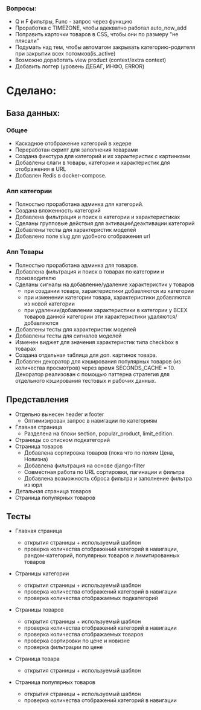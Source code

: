 ### Вопросы:
* Q и F фильтры, Func - запрос через функцию
* Проработка с TIMEZONE, чтобы адекватно работал  auto_now_add
* Поправить карточки товаров в CSS, чтобы они по размеру "не плясали"
* Подумать над тем, чтобы автоматом закрывать категорию-родителя при закрытии всех потомков(is_active)
* Возможно доработать view product (context/extra context)
* Добавить логгер (уровень ДЕБАГ, ИНФО, ERROR)

# Сделано:

## База данных:

### Общее
* Каскадное отображение категорий в хедере
* Переработан скрипт для заполнения товарами
* Создана фикстура для категорий и их характеристик с картинками
* Добавлены слаги в товары, категории и характеристик для отображения в URL
* Добавлен Redis в docker-compose.
    
### Апп категории
* Полностью проработана админка для категорий.
* Создана вложенность категорий
* Добавлена фильтрация и поиск в категории и характеристиках
* Сделаны групповые действия для активации\деактивации категорий
* Добавлены тесты для характеристик моделей
* Добавлено поле slug для удобного отображения url

### Апп Товары
* Полностью проработана админка для товаров.
* Добавлена фильтрация и поиск в товарах по категории и производителю
* Сделаны сигналы на добавление/удаление характеристик у товаров
  - при создании товара, характеристики добавляются из категории
  - при изменении категории товара, характеристики добавляются из новой категории
  - при удалении/добавлении характеристики в категории 
  у ВСЕХ товаров данной категории эти характеристики удаляются/добавляются
* Добавлены тесты для характеристик моделей
* Добавлены тесты для сигналов моделей
* Изменен виджет для значения характеристик типа checkbox в товарах
* Создана отдельная таблица для доп. картинок товара.
* Добавлен декоратор для кэширования популярных товаров (из количества просмотров) 
через время SECONDS_CACHE = 10. Декоратор реализован с помощью паттерна стратегия 
для отдельного кэширования тестовых и рабочих данных. 

## Представления
* Отдельно вынесен header и footer
  + Оптимизирован запрос в навигации по категориям
* Главная страница
  + Разделена на блоки section, popular_product, limit_edition.
* Страницы со списком подкатегорий
* Страница товаров
  + Добавлена сортировка товаров (пока что по полям Цена, Новизна)
  + Добавлена фильтрация на основе django-filter
  + Совместная работа по URL сортировки, пагинации и фильтра
  + Добавлена возможность сброса фильтра и заполнение фильтра из юрл
* Детальная страница товаров
* Страница популярных товаров

## Тесты
* Главная страница
  + открытия страницы + используемый шаблон
  + проверка количества отображений категорий в навигации, рандом-категорий, 
  популярных товаров и лимитированных товаров
  
* Страницы категории
  + открытия страницы + используемый шаблон
  + проверка количества отображений категорий в навигации
  + проверка количества отображаемых подкатегорий

* Страницы товаров
  + открытия страницы + используемый шаблон
  + проверка количества отображений категорий в навигации
  + проверка количества отображаемых товаров
  + проверка сортировки по цене и новизне
  + проверка фильтрации по цене
* Страница товара
  + открытия страницы + используемый шаблон
* Страница популярных товаров
  + открытия страницы + используемый шаблон
  + проверка количества отображений категорий в навигации